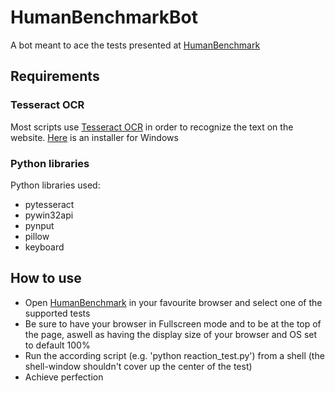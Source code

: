 # HumanBenchmarkBot

A bot meant to ace the tests presented at [HumanBenchmark](https://www.humanbenchmark.com/)

## Requirements

### Tesseract OCR
Most scripts use [Tesseract OCR](https://github.com/tesseract-ocr/tesseract) in order to recognize the text on the website. [Here](https://digi.bib.uni-mannheim.de/tesseract/tesseract-ocr-w64-setup-v4.1.0-bibtag19.exe) is an installer for Windows

### Python libraries

Python libraries used:
* pytesseract
* pywin32api
* pynput
* pillow
* keyboard

## How to use

* Open [HumanBenchmark](https://www.humanbenchmark.com/) in your favourite browser and select one of the supported tests
* Be sure to have your browser in Fullscreen mode and to be at the top of the page, aswell as having the display size of your browser and OS set to default 100%
* Run the according script (e.g. 'python reaction_test.py') from a shell (the shell-window shouldn't cover up the center of the test)
* Achieve perfection